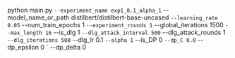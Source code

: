python main.py `
--experiment_name exp1_0.1_alpha_1 `
--model_name_or_path distilbert/distilbert-base-uncased `
--learning_rate 0.05 `
--num_train_epochs 1 `
--experiment_rounds 1 `
--global_iterations 1500 `
--max_length 16 `
--is_dlg 1 `
--dlg_attack_interval 500 `
--dlg_attack_rounds 1 `
--dlg_iterations 500 `
--dlg_lr 0.1 `
--alpha 1 `
--is_DP 0 `
--dp_C 0.0 `
--dp_epsilon 0 `
--dp_delta 0